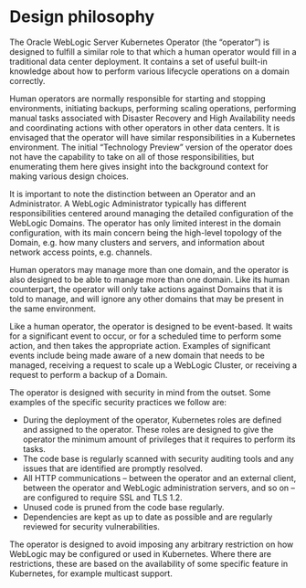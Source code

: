 
# Design philosophy

The Oracle WebLogic Server Kubernetes Operator (the “operator”) is designed to fulfill a similar role to that which a human operator would fill in a traditional data center deployment.  It contains a set of useful built-in knowledge about how to perform various lifecycle operations on a domain correctly.

Human operators are normally responsible for starting and stopping environments, initiating backups, performing scaling operations, performing manual tasks associated with Disaster Recovery and High Availability needs and coordinating actions with other operators in other data centers.  It is envisaged that the operator will have similar responsibilities in a Kubernetes environment.  The initial “Technology Preview” version of the operator does not have the capability to take on all of those responsibilities, but enumerating them here gives insight into the background context for making various design choices.

It is important to note the distinction between an Operator and an Administrator.  A WebLogic Administrator typically has different responsibilities centered around managing the detailed configuration of the WebLogic Domains.  The operator has only limited interest in the domain configuration, with its main concern being the high-level topology of the Domain, e.g. how many clusters and servers, and information about network access points, e.g. channels.

Human operators may manage more than one domain, and the operator is also designed to be able to manage more than one domain.  Like its human counterpart, the operator will only take actions against Domains that it is told to manage, and will ignore any other domains that may be present in the same environment.

Like a human operator, the operator is designed to be event-based.  It waits for a significant event to occur, or for a scheduled time to perform some action, and then takes the appropriate action.  Examples of significant events include being made aware of a new domain that needs to be managed, receiving a request to scale up a WebLogic Cluster, or receiving a request to perform a backup of a Domain.

The operator is designed with security in mind from the outset.  Some examples of the specific security practices we follow are:

*	During the deployment of the operator, Kubernetes roles are defined and assigned to the operator.  These roles are designed to give the operator the minimum amount of privileges that it requires to perform its tasks.  
*	The code base is regularly scanned with security auditing tools and any issues that are identified are promptly resolved.  
*	All HTTP communications – between the operator and an external client, between the operator and WebLogic administration servers, and so on – are configured to require SSL and TLS 1.2.  
*	Unused code is pruned from the code base regularly.  
*	Dependencies are kept as up to date as possible and are regularly reviewed for security vulnerabilities.

The operator is designed to avoid imposing any arbitrary restriction on how WebLogic may be configured or used in Kubernetes.  Where there are restrictions, these are based on the availability of some specific feature in Kubernetes, for example multicast support.
